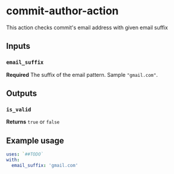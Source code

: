 # commit-author-action

This action checks commit's email address with given email suffix

## Inputs

### `email_suffix`

**Required** The suffix of the email pattern. Sample `"gmail.com"`.

## Outputs

### `is_valid`

**Returns** `true` or `false`

## Example usage

```yaml
uses: `##TODO`
with:
  email_suffix: 'gmail.com'
```

